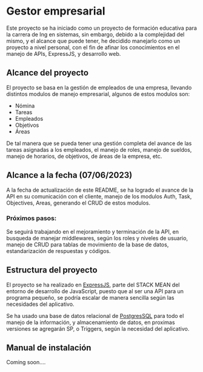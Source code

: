 # Gestor empresarial

Este proyecto se ha iniciado como un proyecto de formación educativa para la carrera de Ing en sistemas, sin embargo, debido a la complejidad del mismo, y el alcance que puede tener, he decidido manejarlo como un proyecto a nivel personal, con el fin de afinar los conocimientos en el manejo de APIs, ExpressJS, y desarrollo web.

## Alcance del proyecto

El proyecto se basa en la gestión de empleados de una empresa, llevando distintos modulos de manejo empresarial, algunos de estos modulos son:

* Nómina
* Tareas
* Empleados
* Objetivos
* Áreas

De tal manera que se pueda tener una gestión completa del avance de las tareas asignadas a los empleados, el manejo de roles, manejo de sueldos, manejo de horarios, de objetivos, de áreas de la empresa, etc.

## Alcance a la fecha (07/06/2023)

A la fecha de actualización de este README, se ha logrado el avance de la API en su comunicación con el cliente, manejo de los modulos Auth, Task, Objectives, Areas, generando el CRUD de estos modulos.

### Próximos pasos:

Se seguirá trabajando en el mejoramiento y terminación de la API, en busqueda de manejar middlewares, según los roles y niveles de usuario, manejo de CRUD para tablas de movimiento de la base de datos, estandarización de respuestas y códigos.


## Estructura del proyecto

El proyecto se ha realizado en [ExpressJS](https://expressjs.com/es/), parte del STACK MEAN del entorno de desarrollo de JavaScript, puesto que al ser una API para un programa pequeño, se podría escalar de manera sencilla según las necesidades del aplicativo.

Se ha usado una base de datos relacional de [PostgresSQL](https://www.postgresql.org) para todo el manejo de la información, y almacenamiento de datos, en proximas versiones se agregarán SP, o Triggers, según la necesidad del aplicativo.


## Manual de instalación

Coming soon....
